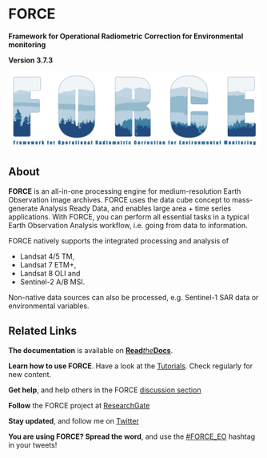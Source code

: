 # FORCE

**Framework for Operational Radiometric Correction for Environmental monitoring**

**Version 3.7.3**

![FORCE Logo](/images/force.png)


## About

**FORCE** is an all-in-one processing engine for medium-resolution Earth Observation image archives. FORCE uses the data cube concept to mass-generate Analysis Ready Data, and enables large area + time series applications. With FORCE, you can perform all essential tasks in a typical Earth Observation Analysis workflow, i.e. going from data to information.

FORCE natively supports the integrated processing and analysis of

* Landsat 4/5 TM,
* Landsat 7 ETM+,
* Landsat 8 OLI and
* Sentinel-2 A/B MSI.

Non-native data sources can also be processed, e.g. Sentinel-1 SAR data or environmental variables.


## Related Links

**The documentation** is available on [**Read***the***Docs**](https://force-eo.readthedocs.io/).

**Learn how to use FORCE**. Have a look at the [Tutorials](https://force-eo.readthedocs.io/en/latest/howto/index.html). Check regularly for new content.

**Get help**, and help others in the FORCE [discussion section](https://github.com/davidfrantz/force/discussions)

**Follow** the FORCE project at [ResearchGate](https://www.researchgate.net/project/FORCE-Framework-for-Operational-Radiometric-Correction-for-Environmental-monitoring)

**Stay updated**, and follow me on [Twitter](https://twitter.com/d__frantz)

**You are using FORCE? Spread the word**, and use the [#FORCE_EO](https://twitter.com/search?q=%23FORCE_EO&src=recent_search_click) hashtag in your tweets!

